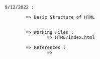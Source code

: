 <pre>
9/12/2022 : 

        => Basic Structure of HTML


        => Working Files : 
                => HTML/index.html

        => References :
                => 
</pre>